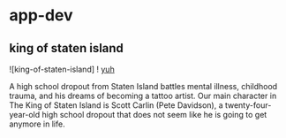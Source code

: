 # app-dev

## king of staten island

![king-of-staten-island] ! [yuh](https://github.com/timgarin188/app-dev/assets/151619486/da574be7-fe5b-4faa-a866-ccd2a5b38195)

A high school dropout from Staten Island battles mental illness, childhood trauma, and his dreams of becoming a tattoo artist. Our main character in The King of Staten Island is Scott Carlin (Pete Davidson), a twenty-four-year-old high school dropout that does not seem like he is going to get anymore in life.
